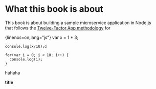 # What this book is about

This book is about building a sample microservice application in Node.js that follows the [Twelve-Factor App methodology](http://12factor.net/) for

{linenos=on,lang="js"}
    var x = 1 * 3;
    
    console.log(x/10);d
    
    for(var i = 0; i < 10; i++) {
      console.log(i);
    }

hahaha

__title__